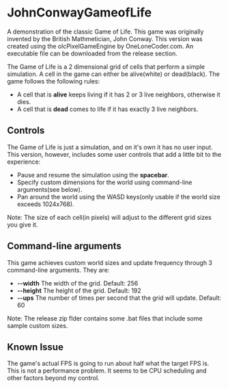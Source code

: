 # JohnConwayGameofLife
A demonstration of the classic Game of Life. This game was originally invented by the British Mathmetician, John Conway.
This version was created using the olcPixelGameEngine by OneLoneCoder.com. An executable file can be downloaded from the release section.

The Game of Life is a 2 dimensional grid of cells that perform a simple simulation. A cell in the game can either be alive(white) or dead(black). The game follows the following rules:

- A cell that is **alive** keeps living if it has 2 or 3 live neighbors, otherwise it dies.
- A cell that is **dead** comes to life if it has exactly 3 live neighbors.

## Controls

The Game of Life is just a simulation, and on it's own it has no user input. This version, however, includes some user controls that add a little bit to the experience:

- Pause and resume the simulation using the **spacebar**.
- Specify custom dimensions for the world using command-line arguments(see below).
- Pan around the world using the WASD keys(only usable if the world size exceeds 1024x768).

Note: The size of each cell(in pixels) will adjust to the different grid sizes you give it.

## Command-line arguments

This game achieves custom world sizes and update frequency through 3 command-line arguments. They are:

- **--width** The width of the grid. Default: 256
- **--height** The height of the grid. Default: 192
- **--ups** The number of times per second that the grid will update. Default: 60

Note: The release zip flder contains some .bat files that include some sample custom sizes.

## Known Issue

The game's actual FPS is going to run about half what the target FPS is. This is not a performance problem. It seems to be CPU scheduling and other factors beyond my control.
